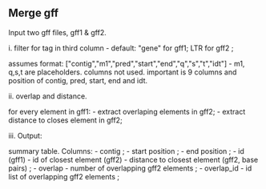 ## Merge gff

Input two gff files, gff1 & gff2. 

i. filter for tag in third column
	- default: "gene" for gff1; LTR for gff2 ; 

assumes format:
	["contig","m1","pred","start","end","q","s","t","idt"]
	- m1, q,s,t are placeholders. columns not used. important is 9 columns and position of contig, pred, start, end and idt. 

ii. overlap and distance.

for every element in gff1:
	- extract overlaping elements in gff2;
	- extract distance to closes element in gff2;

iii. Output: 

summary table.
Columns:
	- contig ;
	- start position ; 
	- end position ;
	- id (gff1) 
	- id of closest element (gff2)
	- distance to closest element (gff2, base pairs) ; 
	- overlap - number of overlapping gff2 elements ;
	- overlap_id - id list of overlapping gff2 elements ; 
